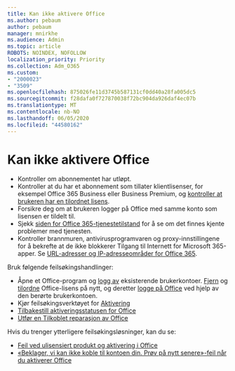 ```yaml
---
title: Kan ikke aktivere Office
ms.author: pebaum
author: pebaum
manager: mnirkhe
ms.audience: Admin
ms.topic: article
ROBOTS: NOINDEX, NOFOLLOW
localization_priority: Priority
ms.collection: Adm_O365
ms.custom:
- "2000023"
- "3509"
ms.openlocfilehash: 875026fe11d3745b587131cf0dd40a28fa005dc5
ms.sourcegitcommit: f28dafa0f727870038f72bc904da926daf4ec07b
ms.translationtype: MT
ms.contentlocale: nb-NO
ms.lasthandoff: 06/05/2020
ms.locfileid: "44580162"
---
```

# <a name="unable-to-activate-office"></a>Kan ikke aktivere Office

- Kontroller om abonnementet har utløpt.
- Kontroller at du har et abonnement som tillater klientlisenser, for eksempel Office 365 Business eller Business Premium, og [kontroller at brukeren har en tilordnet lisens](https://docs.microsoft.com/microsoft-365/admin/subscriptions-and-billing/assign-licenses-to-users).
- Forsikre deg om at brukeren logger på Office med samme konto som lisensen er tildelt til.
- Sjekk [siden for Office 365-tjenestetilstand](https://docs.microsoft.com/office365/enterprise/view-service-health) for å se om det finnes kjente problemer med tjenesten.
- Kontroller brannmuren, antivirusprogramvaren og proxy-innstillingene for å bekrefte at de ikke blokkerer Tilgang til Internett for Microsoft 365-apper. Se [URL-adresser og IP-adresseområder for Office 365](https://docs.microsoft.com/office365/enterprise/urls-and-ip-address-ranges "Nettadresser og IP-adresseområder for Office 365").

Bruk følgende feilsøkingshandlinger:

- Åpne et Office-program og [logg av](https://support.office.com/article/5a20dc11-47e9-4b6f-945d-478cb6d92071) eksisterende brukerkontoer. [Fjern](https://docs.microsoft.com/microsoft-365/admin/manage/remove-licenses-from-users) og [tilordne](https://docs.microsoft.com/microsoft-365/admin/manage/assign-licenses-to-users) Office-lisens på nytt, og deretter [logge på Office](https://support.office.com/article/628ea040-f265-49de-b986-be09c3ebf8a9) ved hjelp av den berørte brukerkontoen.
- Kjør feilsøkingsverktøyet for [Aktivering](https://aka.ms/SARA-OfficeActivation-Alchemy)
- [Tilbakestill aktiveringsstatusen for Office](https://docs.microsoft.com/office365/troubleshoot/activation/reset-office-365-proplus-activation-state "Tilbakestille aktiveringstilstand for Office")
- [Utfør en Tilkoblet reparasjon av Office](https://support.office.com/Article/7821d4b6-7c1d-4205-aa0e-a6b40c5bb88b?wt.mc_id=Alchemy_ClientDIA)

Hvis du trenger ytterligere feilsøkingsløsninger, kan du se:  

- [Feil ved ulisensiert produkt og aktivering i Office](https://support.office.com/Article/0d23d3c0-c19c-4b2f-9845-5344fedc4380?wt.mc_id=Alchemy_ClientDIA)
- [«Beklager, vi kan ikke koble til kontoen din. Prøv på nytt senere»-feil når du aktiverer Office](https://docs.microsoft.com/office/troubleshoot/activation-installation/issue-when-activate-office-from-office-365)
